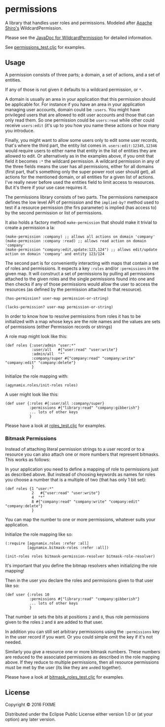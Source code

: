 # permissions

A library that handles user roles and permissions. 
Modeled after [Apache Shiro's](http://shiro.apache.org/permissions.html) WildcardPermission.

Please see the [JavaDoc for WildcardPermission](http://shiro.apache.org/static/current/apidocs/org/apache/shiro/authz/permission/WildcardPermission.html)
for detailed information.

See [permissions_test.cljc](https://github.com/tuhlmann/permissions/blob/master/test/agynamix/permissions_test.cljc) for examples.

## Usage

A permission consists of three parts; a domain, a set of actions, and a set of entities.

If any of those is not given it defaults to a wildcard permission, or `*`.

A domain is usually an area in your application that this permission should be applicable for.
For instance if you have an area in your application managing user accounts, domain could be `:users`.
You might have privileged users that are allowed to edit user accounts and those that can only read them.
So one permission could be `users:read` while other could receive `users:edit` (it's up to you how you name these
actions or how many you introduce.

Finally, you might want to allow some users only to edit some user records, that's where the third part, 
the entity list comes in. `users:edit:12345,12346` would require users to either name that entity in the list of entities
they are allowed to edit. Or alternatively as in the examples above, if you omit that field it becomes `:*` the
wildcard permission. A wildcard permission in any of the three fields means the user has all permissions, 
either for all domains (first part, that's something only the super power root user should get), all actions for the
mentioned domain, or all entities for a given list of actions. I've really never before used the entities field to 
limit access to resources. But it's there if your use case requires it. 

The permissions library consists of two parts. The permissions namespace defines the low level API of permission and
the `implied-by?` method used to test if a resource permission (the firs parameter) is implied (has access to) 
by the second permission or list of permissions.

It also holds a factory method `make-permission` that should make it trivial to create a permission a la:

```
(make-permission :company) ;; allows all actions on domain 'company'
(make-permission :company :read) ;; allows read action on domain 'company'
(make-permission "company:edit,update:123,124") ;; allows edit/update action on domain 'company' and entity 123/124
```


The second part is for conveniently interacting with maps that contain a set of roles and permissions.
It expects a key `:roles` and/or `:permissions` in the given map. It will construct a set of permissions by
pulling all permissions attached to the given roles and the single permissions found into one and then checks
if any of those permissions would allow the user to access the resources (as defined by the permission attached to that
resource).

```
(has-permission? user-map permission-or-string)

(lacks-permission? user-map permission-or-string)

```

In order to know how to resolve permissions from roles it has to be initialized with a 
map whose keys are the role names and the values are sets of permissions (either Permission records or strings)

A role map might look like this:

```
(def roles {:user/admin "user:*"
            :user/all   #{"user:read" "user:write"}
            :admin/all  "*"
            :company/super #{"company:read" "company:write" "company:edit" "company:delete"}
            }
```

          
Initialize the role mapping with:

```
(agynamix.roles/init-roles roles)
```

A user might look like this:

```         
(def user {:roles #{:user/all :company/super}
           :permissions #{"library:read" "company:gibberish"}
           ... lots of other keys
           }

```

Please have a look at [roles_test.cljc](https://github.com/tuhlmann/permissions/blob/master/test/agynamix/roles_test.cljc) for examples.


### Bitmask Permissions

Instead of attaching literal permission strings to a user record or to a resource you can also attach one or more numbers
that represent bitmasks. This works as follows:

In your application you need to define a mapping of role to permissions just as described above. But instead of
choosing keywords as names for roles you choose a number that is a multiple of two (that has only 1 bit set):


```
(def roles {1 "user:*"
            2   #{"user:read" "user:write"}
            4  "*"
            8 #{"company:read" "company:write" "company:edit" "company:delete"}
            }
```

You can map the number to one or more permissions, whatever suits your application.

Initialize the role mapping like so:

```
(:require [agynamix.roles :refer :all]
          [agynamix.bitmask-roles :refer :all])
            
(init-roles roles bitmask-permission-resolver bitmask-role-resolver)
```

It's important that you define the bitmap resolvers when initializing the role mapping!

Then in the user you declare the roles and permissions given to that user like so:

```         
(def user {:roles 10
           :permissions #{"library:read" "company:gibberish"}
           ... lots of other keys
           }

```

That number `10` sets the bits at positions `2` and `8`, thus role permissions given to the
roles `2` and `8` are added to that user.

In addition you can still set arbitrary permissions using the `:permissions` key in the user record if you want.
Or you could simple omit the key if it's not needed.

Similarly you give a resource one or more bitmask numbers. These numbers are reduced to the associated permissions
as described in the role mapping above. If they reduce to multiple permissions, then all resource permissions
must be met by the user (its like they are `and`ed together).


Please have a look at [bitmask_roles_test.cljc](https://github.com/tuhlmann/permissions/blob/master/test/agynamix/bitmask_roles_test.cljc) for examples.


## License

Copyright © 2016 FIXME

Distributed under the Eclipse Public License either version 1.0 or (at
your option) any later version.
